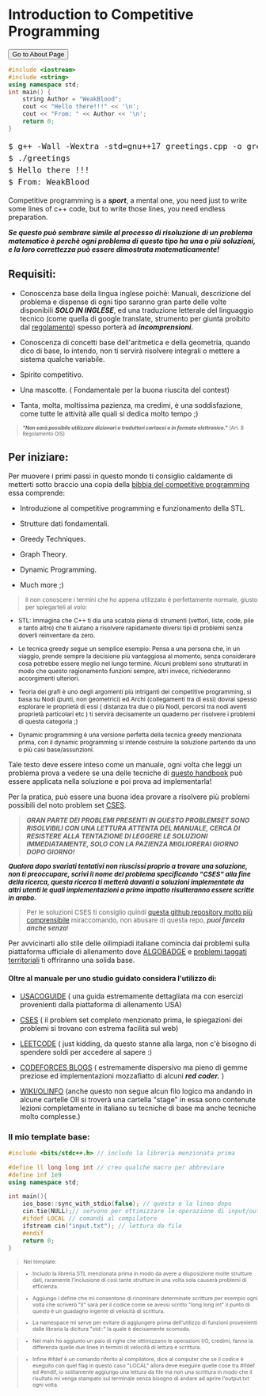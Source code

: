 

<head>
<meta charset="UTF-8">
<title> Welcome to AlgoDuck! </title>
<link rel="stylesheet" href="/stylesheet/style.css">
<link rel="icon" href="/favicon.ico" type="image/x-icon">
<script src="/js/highlight.min.js"></script>
</head>


<div style="page-break-after: always;">

# Introduction to Competitive Programming

<button onclick="window.location.href='Problems/problems.html';">Go to About Page</button>

```cpp
#include <iostream>
#include <string>
using namespace std;
int main() {
    string Author = "WeakBlood";
    cout << "Hello there!!!" << '\n';
    cout << "From: " << Author << '\n';
    return 0;
} 
```

<div style="font-size:30pt; line-height: 1.5; font-family: 'Courier New', Courier, monospace;">

<pre style="font-size:12pt; line-height: 1.5;">
$ g++ -Wall -Wextra -std=gnu++17 greetings.cpp -o greetings
$ ./greetings
$ Hello there !!! 
$ From: WeakBlood
</pre>

</div>


Competitive programming is a ***sport***, a mental one, you need just to write 
some lines of c++ code, but to write those lines, you need endless preparation.

***Se questo può sembrare simile al processo di risoluzione di un problema matematico è perchè ogni problema di questo tipo ha una o più soluzioni, e la loro correttezza può essere dimostrata matematicamente!***  

## Requisiti:

 - Conoscenza base della lingua inglese poichè: Manuali, descrizione del problema e dispense di ogni tipo saranno gran parte delle volte disponibili ***SOLO IN INGLESE***, ed una traduzione letterale del linguaggio tecnico (come quella di google translate, strumento per giunta proibito dal [regolamento](https://drive.google.com/file/d/13te3l83j3q-u_q7Gp0YybwvLwH33KOgY/view)) spesso porterà ad ***incomprensioni.***
  
 - Conoscenza di concetti base dell'aritmetica e della geometria, quando dico di base, lo intendo, non ti servirà risolvere integrali o mettere a sistema qualche variabile.

 - Spirito competitivo.
  
 - Una mascotte. ( Fondamentale per la buona riuscita del contest)
  
 - Tanta, molta, moltissima pazienza, ma credimi, è una soddisfazione, come tutte le attività alle quali si dedica molto tempo ;)
  
<div style="font-size: 10px;">

> ***"Non sarà possibile utilizzare dizionari o traduttori cartacei o in formato elettronico."*** (Art. 8 Regolamento OIS)

</div>
</div>

<div style="page-break-after: always;">

## Per iniziare:
Per muovere i primi passi in questo mondo ti consiglio caldamente di metterti sotto braccio una copia della [bibbia del competitive programming](https://cses.fi/book/book.pdf) essa comprende: 

- Introduzione al competitive programming e funzionamento della STL.
  
- Strutture dati fondamentali.
  
- Greedy Techniques.
  
- Graph Theory.
  
- Dynamic Programming.

- Much more ;)

<div style="font-size:9pt">

> Il non conoscere i termini che ho appena utilizzato è perfettamente normale, giusto per spiegarteli al volo: 

 - STL: Immagina che C++ ti dia una scatola piena di strumenti (vettori, liste, code, pile e tanto altro) che ti aiutano a risolvere rapidamente diversi tipi di problemi senza doverli reinventare da zero.

 - Le tecnica greedy segue un semplice esempio: Pensa a una persona che, in un viaggio, prende sempre la decisione più vantaggiosa al momento, senza considerare cosa potrebbe essere meglio nel lungo termine. Alcuni problemi sono strutturati in modo che questo ragionamento funzioni sempre, altri invece, richiederanno accorgimenti ulteriori.
  
 - Teoria dei grafi è uno degli argomenti più intriganti del competitive programming, si basa su Nodi (punti, non geometrici) ed Archi (collegamenti tra di essi) dovrai spesso esplorare le proprietà di essi ( distanza tra due o più Nodi, percorsi tra nodi aventi proprietà particolari etc ) ti servirà decisamente un quaderno per risolvere i problemi di questa categoria ;)
  
 - Dynamic programming è una versione perfetta della tecnica greedy menzionata prima, con il dynamic programming si intende costruire la soluzione partendo da uno o più casi base/assunzioni.
</div>



Tale testo deve essere inteso come un manuale, ogni volta che leggi un problema prova a vedere se una delle tecniche di [questo handbook](https://cses.fi/book/book.pdf) può essere applicata nella soluzione e poi prova ad implementarla!

Per la pratica, può essere una buona idea provare a risolvere più problemi possibili del noto problem set [CSES](https://cses.fi/problemset/).
<div style="font-size: 13px;">

> ***GRAN PARTE DEI PROBLEMI PRESENTI IN QUESTO PROBLEMSET SONO RISOLVIBILI CON UNA LETTURA ATTENTA DEL MANUALE, CERCA DI RESISTERE ALLA TENTAZIONE DI LEGGERE LE SOLUZIONI IMMEDIATAMENTE, SOLO CON LA PAZIENZA MIGLIORERAI GIORNO DOPO GIORNO!***

 ***Qualora dopo svariati tentativi non riuscissi proprio a trovare una soluzione, non ti preoccupare, scrivi il nome del problema specificando "CSES" alla fine della ricerca, questa ricerca ti metterà davanti a soluzioni implementate da altri utenti le quali implementazioni a primo impatto risulteranno essere scritte in arabo.***

> Per le soluzioni CSES ti consiglio quindi [questa github repository molto più comprensibile](https://github.com/lorenzo-ferrari/cses/tree/main/src) miraccomando, non abusare di questa repo, ***puoi farcela anche senza***!

</div>

Per avvicinarti allo stile delle oilimpiadi italiane comincia dai problemi sulla piattaforma ufficiale di allenamento dove [ALGOBADGE](https://training.olinfo.it/algobadge/intro) e [problemi taggati territoriali](https://training.olinfo.it/tasks/terry/1) ti offriranno una solida base.
</div>
<div style="page-break-after: always;">

#### Oltre al manuale per uno studio guidato considera l'utilizzo di: 
  - [USACOGUIDE](https://usaco.guide/) ( una guida estremamente dettagliata ma con esercizi provenienti dalla piattaforma di allenamento USA)
  
  - [CSES](https://cses.fi/problemset/) ( il problem set completo menzionato prima, le spiegazioni dei problemi si trovano con estrema facilità sul web)

  - [LEETCODE](https://leetcode.com/) ( just kidding, da questo stanne alla larga, non c'è bisogno di spendere soldi per accedere al sapere :)

  - [CODEFORCES BLOGS](https://codeforces.com/) ( estremamente dispersivo ma pieno di gemme preziose ed implementazioni mozzafiatto di alcuni ***red coder.*** )
  
  - [WIKI/OLINFO](https://wiki.olinfo.it/) (anche questo non segue alcun filo logico ma andando in alcune cartelle OII si troverà una cartella "stage" in essa sono contenute lezioni completamente in italiano su tecniche di base ma anche tecniche molto complesse.)


### Il mio template base: 

~~~cpp
#include <bits/stdc++.h> // includo la libreria menzionata prima

#define ll long long int // creo qualche macro per abbreviare
#define inf 1e9
using namespace std; 

int main(){
    ios_base::sync_with_stdio(false); // questa e la linea dopo 
    cin.tie(NULL);// servono per ottimizzare le operazione di input/output
    #ifdef LOCAL // comandi al compilatore 
    ifstream cin("input.txt"); // lettura da file 
    #endif
    return 0;
}

~~~
<div style="font-size:8pt;">

>Nel template:

 >- Includo la libreria STL menzionata prima in modo da avere a disposizione molte strutture dati, raramente l'inclusione 
di così tante strutture in una volta sola causerà problemi di efficienza. 

>- Aggiungo i define che mi consentono di rinominare determinate scritture per esempio ogni volta che scriverò "ll" sarà per il codice come se avessi scritto "long long int" il punto di questo è un guadagno ingente di velocità di scrittura.
  
>- La namespace mi serve per evitare di aggiungere prima dell'utilizzo di funzioni provenienti dalle libraria la dicitura "std::" la quale è decisamente scomoda.
  
>- Nel main ho aggiunto un paio di righe che ottimizzano le operazioni I/O, credimi, fanno la differenza quelle due linee in termini di velocità di lettura e scrittura.
  
>- Infine #ifdef è un comando riferito al compilatore, dice al computer che se il codice è eseguito con quel flag in questo caso "LOCAL" allora deve eseguire quelle cose tra #ifdef ed #endif, io solitamente aggiungo una lettura da file ma non una scrittura in modo che il risultato mi venga stampato sul terminale senza bisogno di andare ad aprire l'output.txt ogni volta.

</div>

</div>

<script>hljs.initHighlightingOnLoad();</script>

